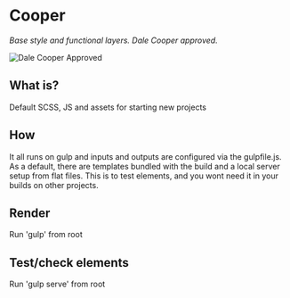 # Cooper

*Base style and functional layers. Dale Cooper approved.*

![Dale Cooper Approved](https://i.imgur.com/ZDWFHnB.jpg "Dale Cooper Approved")

## What is?

Default SCSS, JS and assets for starting new projects

## How

It all runs on gulp and inputs and outputs are configured via the gulpfile.js.
As a default, there are templates bundled with the build and a local server setup from flat files. This is to test elements, and you wont need it in your builds on other projects.

## Render

Run 'gulp' from root

## Test/check elements

Run 'gulp serve' from root
